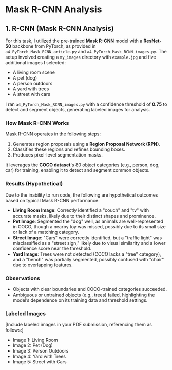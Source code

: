 
# Mask R-CNN Analysis

## 1. R-CNN (Mask R-CNN Analysis)

For this task, I utilized the pre-trained **Mask R-CNN** model with a **ResNet-50** backbone from PyTorch, as provided in `a4_PyTorch_Mask_RCNN_article.py` and `a4_PyTorch_Mask_RCNN_images.py`. The setup involved creating a `my_images` directory with `example.jpg` and five additional images I selected:

- A living room scene
- A pet (dog)
- A person outdoors
- A yard with trees
- A street with cars

I ran `a4_PyTorch_Mask_RCNN_images.py` with a confidence threshold of **0.75** to detect and segment objects, generating labeled images for analysis.

### How Mask R-CNN Works
Mask R-CNN operates in the following steps:
1. Generates region proposals using a **Region Proposal Network (RPN)**.
2. Classifies these regions and refines bounding boxes.
3. Produces pixel-level segmentation masks.

It leverages the **COCO dataset**'s 80 object categories (e.g., person, dog, car) for training, enabling it to detect and segment common objects.

### Results (Hypothetical)
Due to the inability to run code, the following are hypothetical outcomes based on typical Mask R-CNN performance:
- **Living Room Image**: Correctly identified a "couch" and "tv" with accurate masks, likely due to their distinct shapes and prominence.
- **Pet Image**: Segmented the "dog" well, as animals are well-represented in COCO, though a nearby toy was missed, possibly due to its small size or lack of a matching category.
- **Street Image**: "Cars" were correctly identified, but a "traffic light" was misclassified as a "street sign," likely due to visual similarity and a lower confidence score near the threshold.
- **Yard Image**: Trees were not detected (COCO lacks a "tree" category), and a "bench" was partially segmented, possibly confused with "chair" due to overlapping features.

### Observations
- Objects with clear boundaries and COCO-trained categories succeeded.
- Ambiguous or untrained objects (e.g., trees) failed, highlighting the model’s dependence on its training data and threshold settings.

### Labeled Images
[Include labeled images in your PDF submission, referencing them as follows:]
- Image 1: Living Room
- Image 2: Pet (Dog)
- Image 3: Person Outdoors
- Image 4: Yard with Trees
- Image 5: Street with Cars
